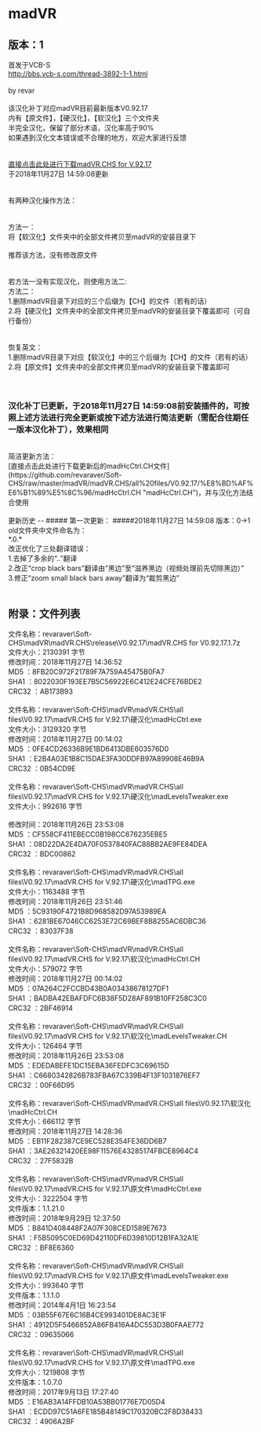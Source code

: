 # madVR

## 版本：1

首发于VCB-S<br>
http://bbs.vcb-s.com/thread-3892-1-1.html<br>
<br>
by revar<br>
<br>
该汉化补丁对应madVR目前最新版本V0.92.17<br>
内有【原文件】，【硬汉化】，【软汉化】三个文件夹<br>
半完全汉化，保留了部分术语，汉化率高于90%<br>
如果遇到汉化文本错误或不合理的地方，欢迎大家进行反馈<br>
<br>
<br>
[直接点击此处进行下载madVR.CHS for V.92.17](https://github.com/revaraver/Soft-CHS/raw/master/madVR/madVR.CHS/release/V0.92.17/madVR.CHS%20for%20V0.92.17.7z "madVR.CHS for V.92.17")<br>
于2018年11月27日 14:59:08更新<br>
<br>
<br>
有两种汉化操作方法：<br>
<br>
<br>
方法一：<br>
将【软汉化】文件夹中的全部文件拷贝至madVR的安装目录下<br>
<br>
推荐该方法，没有修改原文件<br>
<br>
<br>
若方法一没有实现汉化，则使用方法二:<br>
方法二：<br>
1.删除madVR目录下对应的三个后缀为【CH】的文件（若有的话）<br>
2.将【硬汉化】文件夹中的全部文件拷贝至madVR的安装目录下覆盖即可（可自行备份）<br>
<br>
<br>
恢复英文：<br>
1.删除madVR目录下对应【软汉化】中的三个后缀为【CH】的文件（若有的话）<br>
2.将【原文件】文件夹中的全部文件拷贝至madVR的安装目录下覆盖即可<br>
<br>
<br>
### 汉化补丁已更新，于2018年11月27日 14:59:08前安装插件的，可按照上述方法进行完全更新或按下述方法进行简洁更新（需配合往期任一版本汉化补丁），效果相同  
<br>
简洁更新方法：<br>
[直接点击此处进行下载更新后的madHcCtrl.CH文件](https://github.com/revaraver/Soft-CHS/raw/master/madVR/madVR.CHS/all%20files/V0.92.17/%E8%BD%AF%E6%B1%89%E5%8C%96/madHcCtrl.CH "madHcCtrl.CH")，并与汉化方法结合使用<br>
<br>
更新历史
--
##### 第一次更新：
#####2018年11月27日 14:59:08
版本：0→1<br>
old文件夹中文件命名为：<br>
*.0.*<br>
改正优化了三处翻译错误：<br>
1.去掉了多余的“..”翻译<br>
2.改正“crop black bars”翻译由“黑边”至“滋养黑边（视频处理前先切除黑边）”<br>
3.修正“zoom small black bars away”翻译为“裁剪黑边”<br>
<br>

附录：文件列表<br>
--
文件名称：revaraver\Soft-CHS\madVR\madVR.CHS\release\V0.92.17\madVR.CHS for V0.92.17.1.7z<br>
文件大小：2130391 字节<br>
修改时间：2018年11月27日 14:36:52<br>
MD5     ：8FB20C972F21789F7A759A45475B0FA7<br>
SHA1    ：8022030F193EE7B5C56922E6C412E24CFE76BDE2<br>
CRC32   ：AB173B93<br>
<br>
文件名称：revaraver\Soft-CHS\madVR\madVR.CHS\all files\V0.92.17\madVR.CHS for V.92.17\硬汉化\madHcCtrl.exe<br>
文件大小：3129320 字节<br>
修改时间：2018年11月27日 00:14:02<br>
MD5     ：0FE4CD26336B9E1BD6413DBE603576D0<br>
SHA1    ：E2B4A03E1B8C15DAE3FA30DDFB97A89908E46B9A<br>
CRC32   ：0B54CD9E<br>
<br>
文件名称：revaraver\Soft-CHS\madVR\madVR.CHS\all files\V0.92.17\madVR.CHS for V.92.17\硬汉化\madLevelsTweaker.exe<br>
文件大小：992616 字节<br><br>
修改时间：2018年11月26日 23:53:08<br>
MD5     ：CF558CF411EBECC0B198CC676235EBE5<br>
SHA1    ：08D22DA2E4DA70F0537840FAC88BB2AE9FE84DEA<br>
CRC32   ：BDC00862<br>
<br>
文件名称：revaraver\Soft-CHS\madVR\madVR.CHS\all files\V0.92.17\madVR.CHS for V.92.17\硬汉化\madTPG.exe<br>
文件大小：1163488 字节<br>
修改时间：2018年11月26日 23:51:46<br>
MD5     ：5C93190F4721B8D968582D97A53989EA<br>
SHA1    ：6281BE67046CC6253E72C69BEF8B8255AC6DBC36<br>
CRC32   ：83037F38<br>
<br>
文件名称：revaraver\Soft-CHS\madVR\madVR.CHS\all files\V0.92.17\madVR.CHS for V.92.17\软汉化\madHcCtrl.CH<br>
文件大小：579072 字节<br>
修改时间：2018年11月27日 00:14:02<br>
MD5     ：07A264C2FCCBD43B0A03438678127DF1<br>
SHA1    ：BADBA42EBAFDFC6B38F5D28AF891B10FF258C3C0<br>
CRC32   ：2BF46914<br>
<br>
文件名称：revaraver\Soft-CHS\madVR\madVR.CHS\all files\V0.92.17\madVR.CHS for V.92.17\软汉化\madLevelsTweaker.CH<br>
文件大小：126464 字节<br>
修改时间：2018年11月26日 23:53:08<br>
MD5     ：EDEDABEFE1DC15EBA36FEDFC3C69615D<br>
SHA1    ：C6680342826B783FBA67C339B4F13F1031876EF7<br>
CRC32   ：00F66D95<br>
<br>
文件名称：revaraver\Soft-CHS\madVR\madVR.CHS\all files\V0.92.17\软汉化\madHcCtrl.CH<br>
文件大小：666112 字节<br>
修改时间：2018年11月27日 14:28:36<br>
MD5     ：EB11F282387CE9EC528E354FE36DD6B7<br>
SHA1    ：3AE26321420EE98F11576E43285174FBCE8964C4<br>
CRC32   ：27F5832B<br>
<br>
文件名称：revaraver\Soft-CHS\madVR\madVR.CHS\all files\V0.92.17\madVR.CHS for V.92.17\原文件\madHcCtrl.exe<br>
文件大小：3222504 字节<br>
文件版本：1.1.21.0<br>
修改时间：2018年9月29日 12:37:50<br>
MD5     ：B841D408448F2A07F308CED1589E7673<br>
SHA1    ：F5B5095C0ED69D42110DF6D39810D12B1FA32A1E<br>
CRC32   ：BF8E6360<br>
<br>
文件名称：revaraver\Soft-CHS\madVR\madVR.CHS\all files\V0.92.17\madVR.CHS for V.92.17\原文件\madLevelsTweaker.exe<br>
文件大小：993640 字节<br>
文件版本：1.1.1.0<br>
修改时间：2014年4月1日 16:23:54<br>
MD5     ：03B55F67E6C16B4CE993401DE8AC3E1F<br>
SHA1    ：4912D5F5466852A86FB416A4DC553D3B0FAAE772<br>
CRC32   ：09635066<br>
<br>
文件名称：revaraver\Soft-CHS\madVR\madVR.CHS\all files\V0.92.17\madVR.CHS for V.92.17\原文件\madTPG.exe<br>
文件大小：1219808 字节<br>
文件版本：1.0.7.0<br>
修改时间：2017年9月13日 17:27:40<br>
MD5     ：E16AB3A14FFDB10A53BB01776E7D05D4<br>
SHA1    ：ECDD97C51A6FE185B48149C170320BC2F8D38433<br>
CRC32   ：4906A2BF<br>
